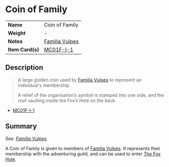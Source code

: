 # Coin of Family

|||
| --- | --- |
| **Name** | Coin of Family | item.3
| **Weight** | - |
| **Notes** | [Familia Vulpes](../organisations/familia-vulpes.md) |
| **Item Card(s)** | [MC01F-I-1](../cards/MC01F-I-1.md) |

## Description

> A large golden coin used by [Familia Vulpes](../organisations/familia-vulpes.md) to represent an individual's membership.
>
> A relief of the organisation’s symbol is stamped into one side, and the roof vaulting inside the Fox’s Hole on the back.

- [MC01F-I-1](../cards/MC01F-I-1.md)

## Summary

*See: [Familia Vulpes](../organisations/familia-vulpes.md)*

A Coin of Family is given to members of [Familia Vulpes](../organisations/familia-vulpes.md). It represents their membership with the adventuring guild, and can be used to enter [The Fox Hole](../places/buildings/the-fox-hole.md).
